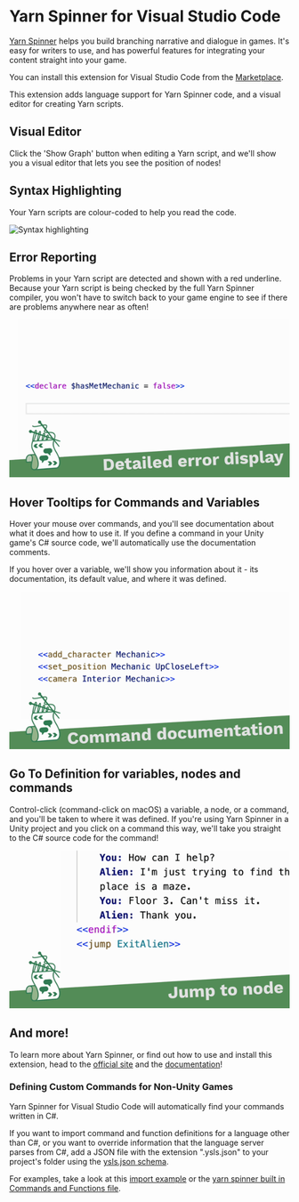 # Yarn Spinner for Visual Studio Code

[Yarn Spinner](https://yarnspinner.dev) helps you build branching narrative and dialogue in games. It's easy for writers to use, and has powerful features for integrating your content straight into your game.

You can install this extension for Visual Studio Code from the [Marketplace](https://marketplace.visualstudio.com/items?itemName=SecretLab.yarn-spinner).

This extension adds language support for Yarn Spinner code, and a visual editor for creating Yarn scripts. 

## Visual Editor

Click the 'Show Graph' button when editing a Yarn script, and we'll show you a visual editor that lets you see the position of nodes!

## Syntax Highlighting

Your Yarn scripts are colour-coded to help you read the code.

![Syntax highlighting](./.github/images/syntax-highlighting.gif)

## Error Reporting

Problems in your Yarn script are detected and shown with a red underline. Because your Yarn script is being checked by the full Yarn Spinner compiler, you won't have to switch back to your game engine to see if there are problems anywhere near as often!

![Error highlighting](.github/images/errors.gif)

## Hover Tooltips for Commands and Variables

Hover your mouse over commands, and you'll see documentation about what it does and how to use it. If you define a command in your Unity game's C# source code, we'll automatically use the documentation comments.

If you hover over a variable, we'll show you information about it - its documentation, its default value, and where it was defined.

![Command documentation](.github/images/command-docs.gif)

## Go To Definition for variables, nodes and commands

Control-click (command-click on macOS) a variable, a node, or a command, and you'll be taken to where it was defined. If you're using Yarn Spinner in a Unity project and you click on a command this way, we'll take you straight to the C# source code for the command!

![Go To Definition](.github/images/go-to-declaration.gif)

## And more!

To learn more about Yarn Spinner, or find out how to use and install this extension, head to the [official site](https://yarnspinner.dev) and the [documentation](https://docs.yarnspinner.dev)!

### Defining Custom Commands for Non-Unity Games

Yarn Spinner for Visual Studio Code will automatically find your commands written in C#.

If you want to import command and function definitions for a language other than C#, or you want to override information that the language server parses from C#, add a JSON file with the extension ".ysls.json" to your project's folder using the [ysls.json schema](/LanguageServer/LanguageServer/src/Server/Documentation/ysls.schema.json). 

For examples, take a look at this [import example](/LanguageServer/LanguageServer/ImportExample.ysls.json) or the [yarn spinner built in Commands and Functions file](/LanguageServer/LanguageServer/src/Server/Documentation/BuiltInFunctionsAndCommands.ysls.json). 
